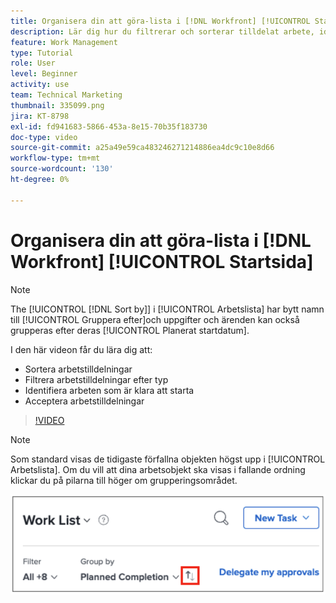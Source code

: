 ```yaml
---
title: Organisera din att göra-lista i [!DNL Workfront] [!UICONTROL Startsida]
description: Lär dig hur du filtrerar och sorterar tilldelat arbete, identifierar arbete som är klart att starta och godkänner arbetstilldelningar i [!DNL  Workfront].
feature: Work Management
type: Tutorial
role: User
level: Beginner
activity: use
team: Technical Marketing
thumbnail: 335099.png
jira: KT-8798
exl-id: fd941683-5866-453a-8e15-70b35f183730
doc-type: video
source-git-commit: a25a49e59ca483246271214886ea4dc9c10e8d66
workflow-type: tm+mt
source-wordcount: '130'
ht-degree: 0%

---
```


# Organisera din att göra-lista i [!DNL Workfront] [!UICONTROL Startsida]

>[!NOTE]
>
>The [!UICONTROL [!DNL Sort by]] i [!UICONTROL Arbetslista] har bytt namn till [!UICONTROL Gruppera efter]och uppgifter och ärenden kan också grupperas efter deras [!UICONTROL Planerat startdatum].

I den här videon får du lära dig att:

* Sortera arbetstilldelningar
* Filtrera arbetstilldelningar efter typ
* Identifiera arbeten som är klara att starta
* Acceptera arbetstilldelningar

>[!VIDEO](https://video.tv.adobe.com/v/335099/?quality=12&learn=on)

>[!NOTE]
>
>Som standard visas de tidigaste förfallna objekten högst upp i [!UICONTROL Arbetslista]. Om du vill att dina arbetsobjekt ska visas i fallande ordning klickar du på pilarna till höger om grupperingsområdet.

![Bild av en skärm som visar din arbetslista grupperad efter förfallodatum.](assets/work-list-arrows.png)
